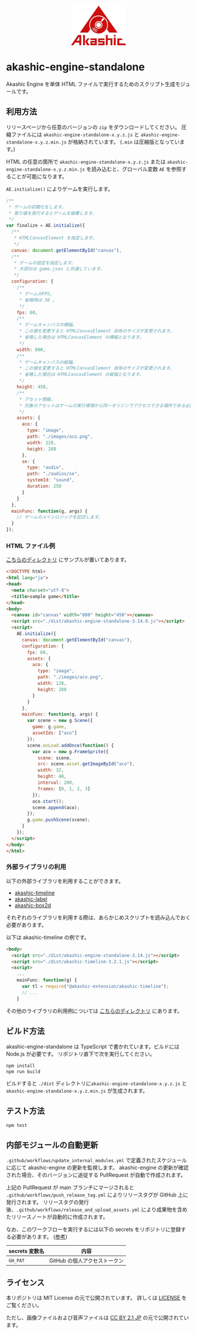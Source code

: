 <p align="center">
<img src="https://raw.githubusercontent.com/akashic-games/akashic-engine-standalone/main/img/akashic.png"/>
</p>

# akashic-engine-standalone

Akashic Engine を単体 HTML ファイルで実行するためのスクリプト生成モジュールです。

## 利用方法

リリースページから任意のバージョンの `zip` をダウンロードしてください。
圧縮ファイルには `akashic-engine-standalone-x.y.z.js` と `akashic-engine-standalone-x.y.z.min.js` が格納されています。
(`.min` は圧縮版となっています。)

HTML の任意の箇所で `akashic-engine-standalone-x.y.z.js` または `akashic-engine-standalone-x.y.z.min.js` を読み込むと、グローバル変数 `AE` を参照することが可能になります。

`AE.initialize()` によりゲームを実行します。

```javascript
/**
 * ゲームの初期化をします。
 * 戻り値を実行するとゲームを破棄します。
 */
var finalize = AE.initialize({
  /**
   * HTMLCanvasElement を指定します。
   */
  canvas: document.getElementById("canvas"),
  /**
   * ゲームの設定を指定します。
   * 大部分は game.json と共通しています。
   */
  configuration: {
    /**
     * ゲームのFPS。
     * 省略時は 30 。
     */
    fps: 60,
    /**
     * ゲームキャンバスの横幅。
     * この値を変更すると HTMLCanvasElement 自体のサイズが変更されます。
     * 省略した場合は HTMLCanvasElement の横幅となります。
     */
    width: 800,
    /**
     * ゲームキャンバスの縦幅。
     * この値を変更すると HTMLCanvasElement 自体のサイズが変更されます。
     * 省略した場合は HTMLCanvasElement の縦幅となります。
     */
    height: 450,
    /**
     * アセット情報。
     * 対象のアセットはゲームの実行環境から同一オリジンでアクセスできる場所である必要があります。
     */
    assets: {
      aco: {
        type: "image",
        path: "./images/aco.png",
        width: 128,
        height: 288
      },
      se: {
        type: "audio",
        path: "./audios/se",
        systemId: "sound",
        duration: 250
      }
    }
  },
  mainFunc: function(g, args) {
    // ゲームのメインロジックを記述します。
  }
});
```

### HTML ファイル例

[こちらのディレクトリ](./dist) にサンプルが置いてあります。

```html
<!DOCTYPE html>
<html lang="ja">
<head>
  <meta charset="utf-8">
  <title>sample game</title>
</head>
<body>
  <canvas id="canvas" width="800" height="450"></canvas>
  <script src="./dist/akashic-engine-standalone-3.14.0.js"></script>
  <script>
    AE.initialize({
      canvas: document.getElementById("canvas"),
      configuration: {
        fps: 60,
        assets: {
          aco: {
            type: "image",
            path: "./images/aco.png",
            width: 128,
            height: 288
          }
        }
      },
      mainFunc: function(g, args) {
        var scene = new g.Scene({
          game: g.game,
          assetIds: ["aco"]
        });
        scene.onLoad.addOnce(function() {
          var aco = new g.FrameSprite({
            scene: scene,
            src: scene.asset.getImageById("aco"),
            width: 32,
            height: 48,
            interval: 200,
            frames: [0, 1, 2, 3]
          });
          aco.start();
          scene.append(aco);
        });
        g.game.pushScene(scene);
      }
    });
  </script>
</body>
</html>
```

### 外部ライブラリの利用

以下の外部ライブラリを利用することができます。

* [akashic-timeline](https://github.com/akashic-games/akashic-timeline)
* [akashic-label](https://github.com/akashic-games/akashic-label)
* [akashic-box2d](https://github.com/akashic-games/akashic-box2d)

それぞれのライブラリを利用する際は、あらかじめスクリプトを読み込んでおく必要があります。

以下は akashic-timeline の例です。

```html
<body>
  <script src="./dist/akashic-engine-standalone-3.14.js"></script>
  <script src="./dist/akashic-timeline-3.2.1.js"></script>
  <script>
    ...
    mainFunc: function(g) {
      var tl = require("@akashic-extension/akashic-timeline");
      // ...
    }
```

その他のライブラリの利用例については [こちらのディレクトリ](./dist/samples) にあります。

## ビルド方法

akashic-engine-standalone は TypeScript で書かれています。ビルドには Node.js が必要です。
リポジトリ直下で次を実行してください。

```
npm install
npm run build
```

ビルドすると `./dist` ディレクトリに`akashic-engine-standalone-x.y.z.js` と `akashic-engine-standalone-x.y.z.min.js` が生成されます。

## テスト方法

```
npm test
```

## 内部モジュールの自動更新

`.github/workflows/update_internal_modules.yml` で定義されたスケジュールに応じて akashic-engine の更新を監視します。
akashic-engine の更新が確認された場合、そのバージョンに追従する PullRequest が自動で作成されます。

上記の PullRequest が main ブランチにマージされると `.github/workflows/push_release_tag.yml` によりリリースタグが GitHub 上に発行されます。
リリースタグの発行後、`.github/workflows/release_and_upload_assets.yml` により成果物を含めたリリースノートが自動的に作成されます。

なお、このワークフローを実行するには以下の secrets をリポジトリに登録する必要があります。
([参考](https://docs.github.com/ja/actions/reference/events-that-trigger-workflows#triggering-new-workflows-using-a-personal-access-token))

| secrets 変数名 | 内容                        |
| ------------- | -------------------------- |
| `GH_PAT`      | GitHub の個人アクセストークン  |

## ライセンス
本リポジトリは MIT License の元で公開されています。
詳しくは [LICENSE](./LICENSE) をご覧ください。

ただし、画像ファイルおよび音声ファイルは
[CC BY 2.1 JP](https://creativecommons.org/licenses/by/2.1/jp/) の元で公開されています。
